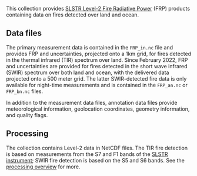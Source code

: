 This collection provides [SLSTR Level-2 Fire Radiative Power](https://sentinel.esa.int/web/sentinel/user-guides/sentinel-3-slstr/product-types/level-2-frp) (FRP) products containing data on fires detected over land and ocean.

## Data files

The primary measurement data is contained in the `FRP_in.nc` file and provides FRP and uncertainties, projected onto a 1km grid, for fires detected in the thermal infrared (TIR) spectrum over land. Since February 2022, FRP and uncertainties are provided for fires detected in the short wave infrared (SWIR) spectrum over both land and ocean, with the delivered data projected onto a 500 meter grid. The latter SWIR-detected fire data is only available for night-time measurements and is contained in the `FRP_an.nc` or `FRP_bn.nc` files.

In addition to the measurement data files, annotation data files provide meteorological information, geolocation coordinates, geometry information, and quality flags.

## Processing

The collection contains Level-2 data in NetCDF files. The TIR fire detection is based on measurements from the S7 and F1 bands of the [SLSTR instrument](https://sentinels.copernicus.eu/web/sentinel/technical-guides/sentinel-3-slstr/instrument); SWIR fire detection is based on the S5 and S6 bands. See the [processing overview](https://sentinel.esa.int/web/sentinel/technical-guides/sentinel-3-slstr/level-2/processing) for more.
